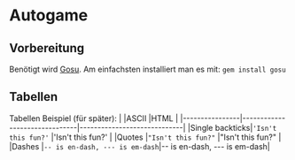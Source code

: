 # Autogame

## Vorbereitung

Benötigt wird [Gosu](https://github.com/gosu/gosu). Am einfachsten installiert man es mit: 
`gem install gosu`

## Tabellen

Tabellen Beispiel (für später):
|                |ASCII                          |HTML                         |
|----------------|-------------------------------|-----------------------------|
|Single backticks|`'Isn't this fun?'`            |'Isn't this fun?'            |
|Quotes          |`"Isn't this fun?"`            |"Isn't this fun?"            |
|Dashes          |`-- is en-dash, --- is em-dash`|-- is en-dash, --- is em-dash|
